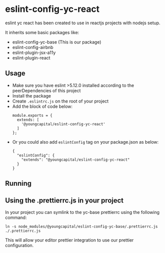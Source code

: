 # eslint-config-yc-react

eslint yc react has been created to use in reactjs projects with nodejs setup.

It inherits some basic packages like:
- eslint-config-yc-base (This is our package)
- eslint-config-airbnb
- eslint-plugin-jsx-a11y
- eslint-plugin-react

## Usage

- Make sure you have eslint >5.12.0 installed according to the peerDependencies of this project
- Install the package
- Create `.eslintrc.js` on the root of your project
- Add the block of code below:
  ```
  module.exports = {
    extends: [
      '@youngcapital/eslint-config-yc-react'
    ]
  };
  ```
- Or you could also add `eslintConfig` tag on your package.json as below:
  ```
  {
    "eslintConfig": {
      "extends": "@youngcapital/eslint-config-yc-react"
    }
  }
  ```

## Running

## Using the .prettierrc.js in your project

In your project you can symlink to the yc-base prettierrc using the following command:

```ln -s node_modules/@youngcapital/eslint-config-yc-base/.prettierrc.js ./.prettierrc.js```

This will allow your editor prettier integration to use our prettier configuration.
